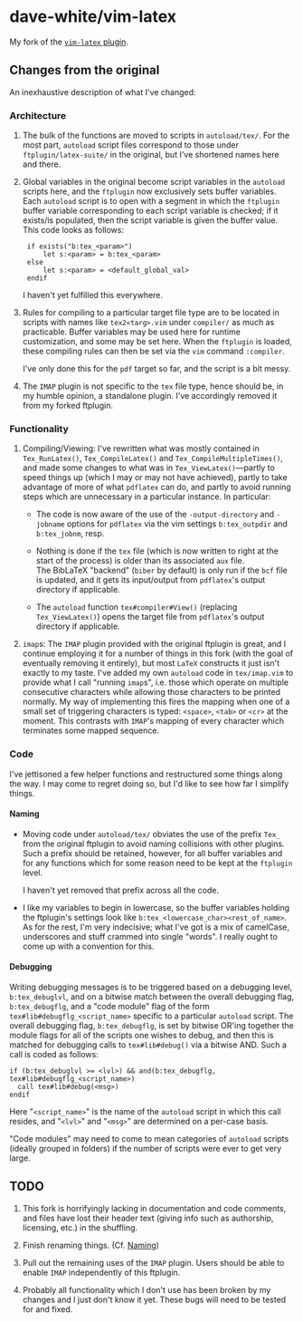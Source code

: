 # dave-white/vim-latex

My fork of the [`vim-latex` 
plugin](https://github.com/vim-latex/vim-latex).

## Changes from the original

An inexhaustive description of what I've changed:

### Architecture

1. The bulk of the functions are moved to scripts in `autoload/tex/`. For 
   the most part, `autoload` script files correspond to those under 
   `ftplugin/latex-suite/` in the original, but I've shortened names here 
   and there.

2. Global variables in the original become script variables in the 
   `autoload` scripts here, and the `ftplugin` now exclusively sets buffer 
   variables. Each `autoload` script is to open with a segment in which the 
   `ftplugin` buffer variable corresponding to each script variable is 
   checked; if it exists/is populated, then the script variable is given 
   the buffer value. This code looks as follows:
   
   ```
	if exists("b:tex_<param>")
	 	let s:<param> = b:tex_<param>
	else
		let s:<param> = <default_global_val>
	endif
	 ```

   I haven't yet fulfilled this everywhere.

3. Rules for compiling to a particular target file type are to be located 
   in scripts with names like `tex2<targ>.vim` under `compiler/` as much as 
   practicable. Buffer variables may be used here for runtime 
   customization, and some may be set here. When the `ftplugin` is loaded, 
   these compiling rules can then be set via the `vim` command `:compiler`.
   
   I've only done this for the `pdf` target so far, and the script is a bit 
   messy.

4. The `IMAP` plugin is not specific to the `tex` file type, hence should 
   be, in my humble opinion, a standalone plugin. I've accordingly removed 
   it from my forked ftplugin.

### Functionality

1. Compiling/Viewing: I've rewritten what was mostly contained in 
   `Tex_RunLatex()`, `Tex_CompileLatex()` and `Tex_CompileMultipleTimes()`, 
   and made some changes to what was in `Tex_ViewLatex()`&mdash;partly to 
   speed things up (which I may or may not have achieved), partly to take 
   advantage of more of what `pdflatex` can do, and partly to avoid running 
   steps which are unnecessary in a particular instance.  In particular:

   -  The code is now aware of the use of the `-output-directory` and 
      `-jobname` options for `pdflatex` via the vim settings 
      `b:tex_outpdir` and `b:tex_jobnm`, resp.

   -  Nothing is done if the `tex` file (which is now written to right at 
      the start of the process) is older than its associated `aux` file.  
      The BibLaTeX "backend" (`biber` by default) is only run if the `bcf` 
      file is updated, and it gets its input/output from `pdflatex`'s 
      output directory if applicable.

   -  The `autoload` function `tex#compiler#View()` (replacing 
      `Tex_ViewLatex()`) opens the target file from `pdflatex`'s output 
      directory if applicable.

2. `imap`s: The `IMAP` plugin provided with the original ftplugin is great, 
   and I continue employing it for a number of things in this fork (with 
   the goal of eventually removing it entirely), but most `LaTeX` 
   constructs it just isn't exactly to my taste.  I've added my own 
   `autoload` code in `tex/imap.vim` to provide what I call "running 
   `imap`s", i.e. those which operate on multiple consecutive characters 
   while allowing those characters to be printed normally. My way of 
   implementing this fires the mapping when one of a small set of 
   triggering characters is typed: `<space>`, `<tab>` or `<cr>` at the 
   moment. This contrasts with `IMAP`'s mapping of every character which 
   terminates some mapped sequence.

### Code

I've jettisoned a few helper functions and restructured some things along 
the way. I may come to regret doing so, but I'd like to see how far I 
simplify things.

#### Naming

-  Moving code under `autoload/tex/` obviates the use of the prefix `Tex_` 
   from the original ftplugin to avoid naming collisions with other 
   plugins. Such a prefix should be retained, however, for all buffer 
   variables and for any functions which for some reason need to be kept at 
   the `ftplugin` level.

   I haven't yet removed that prefix across all the code.

-  I like my variables to begin in lowercase, so the buffer variables 
   holding the ftplugin's settings look like 
   `b:tex_<lowercase_char><rest_of_name>`. As for the rest, I'm very 
   indecisive; what I've got is a mix of camelCase, underscores and stuff 
   crammed into single "words". I really ought to come up with a convention 
   for this.

#### Debugging

Writing debugging messages is to be triggered based on a debugging level, 
`b:tex_debuglvl`, and on a bitwise match between the overall debugging 
flag, `b:tex_debugflg`, and a "code module" flag of the form 
`tex#lib#debugflg_<script_name>` specific to a particular `autoload` 
script. The overall debugging flag, `b:tex_debugflg`, is set by bitwise 
OR'ing together the module flags for all of the scripts one wishes to 
debug, and then this is matched for debugging calls to `tex#lib#debug()` 
via a bitwise AND. Such a call is coded as follows:

```
if (b:tex_debuglvl >= <lvl>) && and(b:tex_debugflg, tex#lib#debugflg_<script_name>)
  call tex#lib#debug(<msg>)
endif
```

Here "`<script_name>`" is the name of the `autoload` script in which this 
call resides, and "`<lvl>`" and "`<msg>`" are determined on a per-case 
basis.

"Code modules" may need to come to mean categories of `autoload` scripts 
(ideally grouped in folders) if the number of scripts were ever to get very 
large.

## TODO

1. This fork is horrifyingly lacking in documentation and code comments, 
   and files have lost their header text (giving info such as authorship, 
   licensing, etc.) in the shuffling.

2. Finish renaming things. (Cf. [Naming](#naming))

3. Pull out the remaining uses of the `IMAP` plugin. Users should be able 
   to enable `IMAP` independently of this ftplugin.

4. Probably all functionality which I don't use has been broken by my 
   changes and I just don't know it yet. These bugs will need to be tested 
   for and fixed.


